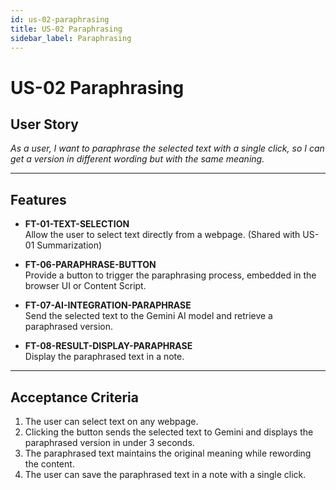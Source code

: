 ```yaml
---
id: us-02-paraphrasing
title: US-02 Paraphrasing
sidebar_label: Paraphrasing
---
```


# US-02 Paraphrasing

## User Story

_As a user, I want to paraphrase the selected text with a single click, so I can get a version in different wording but with the same meaning._

---

## Features

- **FT-01-TEXT-SELECTION**  
  Allow the user to select text directly from a webpage. (Shared with US-01 Summarization)

- **FT-06-PARAPHRASE-BUTTON**  
  Provide a button to trigger the paraphrasing process, embedded in the browser UI or Content Script.

- **FT-07-AI-INTEGRATION-PARAPHRASE**  
  Send the selected text to the Gemini AI model and retrieve a paraphrased version.

- **FT-08-RESULT-DISPLAY-PARAPHRASE**  
  Display the paraphrased text in a note.

---

## Acceptance Criteria

1. The user can select text on any webpage.
2. Clicking the button sends the selected text to Gemini and displays the paraphrased version in under 3 seconds.
3. The paraphrased text maintains the original meaning while rewording the content.
4. The user can save the paraphrased text in a note with a single click.

